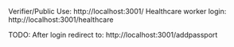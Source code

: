 Verifier/Public Use: http://localhost:3001/
Healthcare worker login: http://localhost:3001/healthcare

TODO:
After login redirect to: http://localhost:3001/addpassport
